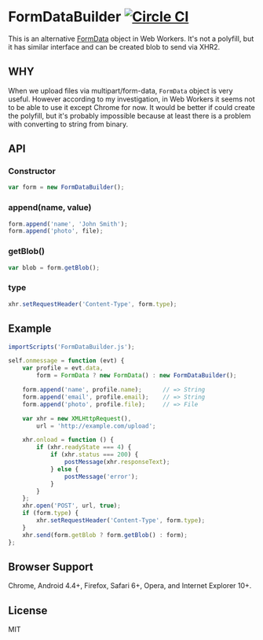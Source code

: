 # FormDataBuilder [![Circle CI](https://circleci.com/gh/knowledgecode/formdatabuilder.svg?style=shield)](https://circleci.com/gh/knowledgecode/formdatabuilder)
This is an alternative [FormData](https://developer.mozilla.org/en-US/docs/Web/API/FormData) object in Web Workers. It's not a polyfill, but it has similar interface and can be created blob to send via XHR2.  
## WHY
When we upload files via multipart/form-data, `FormData` object is very useful. However according to my investigation, in Web Workers it seems not to be able to use it except Chrome for now. It would be better if could create the polyfill, but it's probably impossible because at least there is a problem with converting to string from binary.  
## API
### Constructor
```javascript
var form = new FormDataBuilder();
```
### append(name, value)
```javascript
form.append('name', 'John Smith');
form.append('photo', file);
```
### getBlob()
```javascript
var blob = form.getBlob();
```
### type
```javascript
xhr.setRequestHeader('Content-Type', form.type);
```
## Example
```javascript
importScripts('FormDataBuilder.js');

self.onmessage = function (evt) {
    var profile = evt.data,
        form = FormData ? new FormData() : new FormDataBuilder();

    form.append('name', profile.name);      // => String
    form.append('email', profile.email);    // => String
    form.append('photo', profile.file);     // => File

    var xhr = new XMLHttpRequest(),
        url = 'http://example.com/upload';

    xhr.onload = function () {
        if (xhr.readyState === 4) {
            if (xhr.status === 200) {
                postMessage(xhr.responseText);
            } else {
                postMessage('error');
            }
        }
    };
    xhr.open('POST', url, true);
    if (form.type) {
        xhr.setRequestHeader('Content-Type', form.type);
    }
    xhr.send(form.getBlob ? form.getBlob() : form);
};
```
## Browser Support
Chrome, Android 4.4+, Firefox, Safari 6+, Opera, and Internet Explorer 10+.  
## License
MIT  
